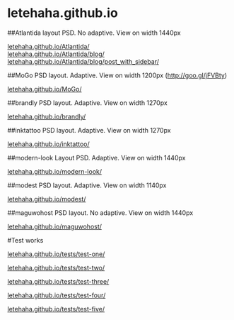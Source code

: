 # letehaha.github.io

##Atlantida
layout PSD. No adaptive. View on width 1440px<br>

[letehaha.github.io/Atlantida/](http://letehaha.github.io/Atlantida/)<br>
[letehaha.github.io/Atlantida/blog/](http://letehaha.github.io/Atlantida/blog/)<br>
[letehaha.github.io/Atlantida/blog/post_with_sidebar/](http://letehaha.github.io/Atlantida/blog/post_with_sidebar/index.html)<br>

##MoGo
PSD layout. Adaptive. View on width 1200px (http://goo.gl/jFVBty)

[letehaha.github.io/MoGo/](http://letehaha.github.io/MoGo/)

##brandly
PSD layout. Adaptive. View on width 1270px

[letehaha.github.io/brandly/](http://letehaha.github.io/brandly/)

##inktattoo
PSD layout. Adaptive. View on width 1270px

[letehaha.github.io/inktattoo/](http://letehaha.github.io/inktattoo/)

##modern-look
Layout PSD. Adaptive. View on width 1440px

[letehaha.github.io/modern-look/](http://letehaha.github.io/modern-look/)

##modest
PSD layout. Adaptive. View on width 1140px

[letehaha.github.io/modest/](http://letehaha.github.io/modest/)

##maguwohost
PSD layout. No adaptive. View on width 1440px

[letehaha.github.io/maguwohost/](http://letehaha.github.io/maguwohost/)

#Test works

[letehaha.github.io/tests/test-one/](http://letehaha.github.io/tests/test-one/)

[letehaha.github.io/tests/test-two/](http://letehaha.github.io/tests/test-two/)

[letehaha.github.io/tests/test-three/](http://letehaha.github.io/tests/test-three/)

[letehaha.github.io/tests/test-four/](http://letehaha.github.io/tests/test-four/)

[letehaha.github.io/tests/test-five/](http://letehaha.github.io/tests/test-five/)